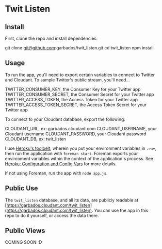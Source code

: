 # Twit Listen

## Install

First, clone the repo and install dependencies:

  git clone git@github.com:garbados/twit_listen.git
  cd twit_listen
  npm install

## Usage

To run the app, you'll need to export certain variables to connect to Twitter and Cloudant. To sample Twitter's public stream, you'll need...

  TWITTER_CONSUMER_KEY, the Consumer Key for your Twitter app
  TWITTER_CONSUMER_SECRET, the Consumer Secret for your Twitter app
  TWITTER_ACCESS_TOKEN, the Access Token for your Twitter app
  TWITTER_ACCESS_TOKEN_SECRET, the Access Token Secret for your Twitter app

To connect to your Cloudant database, export the following:

  CLOUDANT_URL, ex: garbados.cloudant.com
  CLOUDANT_USERNAME, your Cloudant username
  CLOUDANT_PASSWORD, your Cloudant password
  CLOUDANT_DB, ex: twit_listen

I use [Heroku's toolbelt](https://toolbelt.heroku.com/), wherein you put your environment variables in `.env`, then run the application with `foreman start`. Foreman exports your environment variables within the context of the application's process. See [Heroku: Configuration and Config Vars](https://devcenter.heroku.com/articles/config-vars) for more details.

If not using Foreman, run the app with `node app.js`.

## Public Use

The `twit_listen` database, and all its data, are publicly readable at [https://garbados.cloudant.com/twit_listen](https://garbados.cloudant.com/twit_listen). You can use the app in this repo to do it yourself, or access the data there.

## Public Views

COMING SOON :D